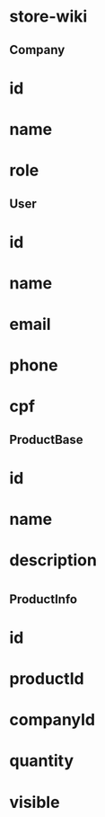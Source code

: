 # store-wiki

## Company
# id
# name
# role

## User
# id
# name
# email
# phone
# cpf

## ProductBase
# id
# name
# description
#

## ProductInfo
# id
# productId
# companyId
# quantity
# visible
